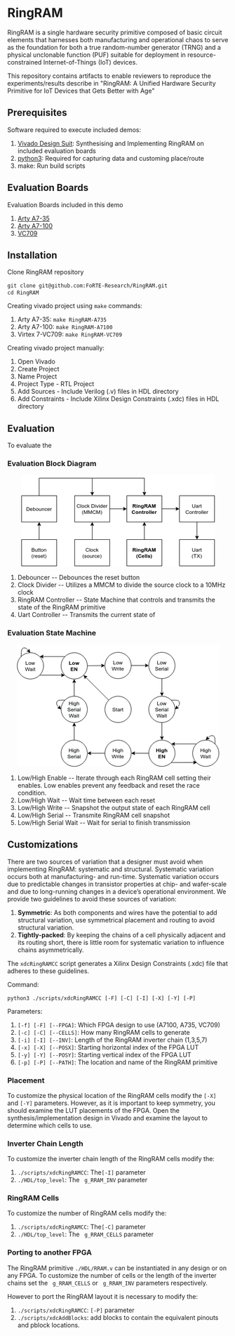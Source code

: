 # RingRAM

RingRAM is a single hardware security primitive composed of basic circuit elements that harnesses both manufacturing and operational chaos to serve as the foundation for both a true random-number generator (TRNG) and a physical unclonable function (PUF) suitable for deployment in resource-constrained Internet-of-Things (IoT) devices.

This repository contains artifacts to enable reviewers to reproduce the experiments/results describe in "RingRAM: A Unified Hardware Security Primitive for IoT Devices that Gets Better with Age"

## Prerequisites
Software required to execute included demos:
1. [Vivado Design Suit](https://www.xilinx.com/support/download.html): Synthesising and Implementing RingRAM on included evaluation boards
2. [python3](https://www.python.org/downloads/): Required for capturing data and customing place/route
3. make: Run build scripts

## Evaluation Boards
Evaluation Boards included in this demo
1. [Arty A7-35](https://www.xilinx.com/products/boards-and-kits/1-elhaap.html)
2. [Arty A7-100](https://www.xilinx.com/products/boards-and-kits/1-w51quh.html)
3. [VC709](https://www.xilinx.com/products/boards-and-kits/dk-v7-vc709-g.html)

## Installation

Clone RingRAM repository
```
git clone git@github.com:FoRTE-Research/RingRAM.git
cd RingRAM
```
Creating vivado project using ```make``` commands:
1. Arty A7-35: ```make RingRAM-A735```
2. Arty A7-100: ```make RingRAM-A7100```
3. Virtex 7-VC709: ```make RingRAM-VC709```

Creating vivado project manually:
1. Open Vivado
2. Create Project
3. Name Project
4. Project Type - RTL Project
5. Add Sources - Include Verilog (.v) files in HDL directory
6. Add Constraints - Include Xilinx Design Constraints (.xdc) files in HDL directory

## Evaluation
To evaluate the 

### Evaluation Block Diagram
<p align="center">
	<img src="/fig/RRAM_eval_block.png" />
</p>

1. Debouncer -- Debounces the reset button
2. Clock Divider -- Utilizes a MMCM to divide the source clock to a 10MHz clock
3. RingRAM Controller -- State Machine that controls and transmits the state of the RingRAM primitive
4. Uart Controller -- Transmits the current state of 

### Evaluation State Machine
<p align="center">
	<img src="/fig/RRAM_eval_SM.png" />
</p>

1. Low/High Enable -- Iterate through each RingRAM cell setting their enables. Low enables prevent any feedback and reset the race condition.
2. Low/High Wait -- Wait time between each reset
3. Low/High Write -- Snapshot the output state of each RingRAM cell
4. Low/High Serial -- Transmite RingRAM cell snapshot
5. Low/High Serial Wait -- Wait for serial to finish transmission

## Customizations
There are two sources of variation that a designer must avoid when implementing RingRAM: systematic and structural. Systematic variation occurs both at manufacturing- and run-time. Systematic variation occurs due to predictable changes in transistor properties at chip- and wafer-scale and due to long-running changes in a device’s operational environment. We provide two guidelines to avoid these sources of variation:
1. **Symmetric**: As both components and wires have the potential to add structural variation, use symmetrical placement and routing to avoid structural variation.
2. **Tightly-packed**: By keeping the chains of a cell physically adjacent and its routing short, there is little room for systematic variation to influence chains asymmetrically.

The ```xdcRingRAMCC``` script generates a Xilinx Design Constraints (.xdc) file that adheres to these guidelines.

Command:
```
python3 ./scripts/xdcRingRAMCC [-F] [-C] [-I] [-X] [-Y] [-P]
```
Parameters:
1. ```[-f] [-F] [--FPGA]```: Which FPGA design to use (A7100, A735, VC709)
2. ```[-c] [-C] [--CELLS]```: How many RingRAM cells to generate
3. ```[-i] [-I] [--INV]```: Length of the RingRAM inverter chain (1,3,5,7)
4. ```[-x] [-X] [--POSX]```: Starting horizontal index of the FPGA LUT
5. ```[-y] [-Y] [--POSY]```: Starting vertical index of the FPGA LUT
6. ```[-p] [-P] [--PATH]```: The location and name of the RingRAM primitive

### Placement
To customize the physical location of the RingRAM cells modify the ```[-X]``` and ```[-Y]``` parameters. However, as it is important to keep symmetry, you should examine the LUT placements of the FPGA. Open the synthesis/implementation design in Vivado and examine the layout to determine which cells to use.

### Inverter Chain Length
To customize the inverter chain length of the RingRAM cells modify the:
1. ```./scripts/xdcRingRAMCC```: The```[-I]``` parameter
2. ```./HDL/top_level```: The ``` g_RRAM_INV``` parameter

### RingRAM Cells
To customize the number of RingRAM cells modify the:
1. ```./scripts/xdcRingRAMCC```: The```[-C]``` parameter
2. ```./HDL/top_level```: The ``` g_RRAM_CELLS``` parameter

### Porting to another FPGA
The RingRAM primitive ```./HDL/RRAM.v``` can be instantiated in any design or on any FPGA. To customize the number of cells or the length of the inverter chains set the ``` g_RRAM_CELLS``` or ``` g_RRAM_INV``` parameters respectively.

However to port the RingRAM layout it is necessary to modify the:
1.  ```./scripts/xdcRingRAMCC```: ```[-P]``` parameter
2. ```./scripts/xdcAddBlocks```: add blocks to contain the equivalent pinouts and pblock locations.
